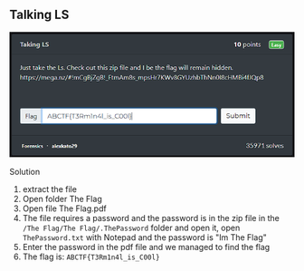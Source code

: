 ## Talking LS

![Talking LS - Forensics](https://raw.githubusercontent.com/raxh918/CTF/refs/heads/main/ctflearn.com/Talking%20LS/Screenshot%202024-11-24%20095525.png)

 Solution

1. extract the file
2. Open folder The Flag
3. Open file The Flag.pdf
4. The file requires a password and the password is in the zip file in the ```/The Flag/The Flag/.ThePassword``` folder and open it, open ```ThePassword.txt``` with Notepad and the password is "Im The Flag"
5. Enter the password in the pdf file and we managed to find the flag
6. The flag is: ```ABCTF{T3Rm1n4l_is_C00l}```